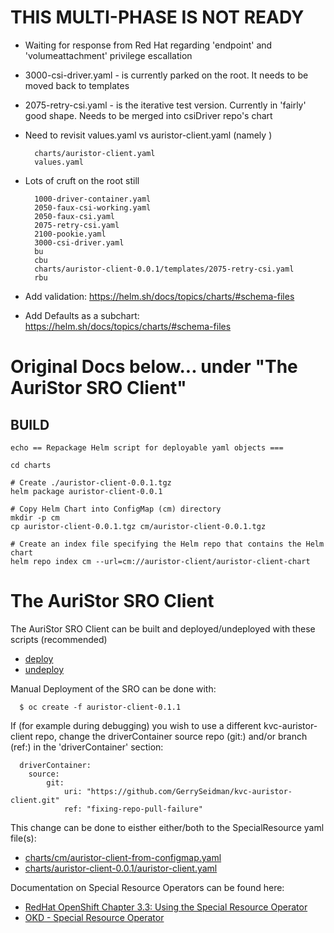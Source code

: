 # THIS MULTI-PHASE IS NOT READY

* Waiting for response from Red Hat regarding 'endpoint' and 'volumeattachment' privilege escallation
* 3000-csi-driver.yaml - is currently parked on the root.  It needs to be moved back to templates
* 2075-retry-csi.yaml - is the iterative test version. Currently in 'fairly' good shape.  Needs to be merged into csiDriver repo's chart
* Need to revisit values.yaml vs auristor-client.yaml  (namely )

        charts/auristor-client.yaml
        values.yaml

* Lots of cruft on the root still

        1000-driver-container.yaml
        2050-faux-csi-working.yaml
        2050-faux-csi.yaml
        2075-retry-csi.yaml
        2100-pookie.yaml
        3000-csi-driver.yaml
        bu
        cbu
        charts/auristor-client-0.0.1/templates/2075-retry-csi.yaml
        rbu
* Add validation: https://helm.sh/docs/topics/charts/#schema-files
* Add Defaults as a subchart: https://helm.sh/docs/topics/charts/#schema-files


# Original Docs below... under "The AuriStor SRO Client"

## BUILD

```
echo == Repackage Helm script for deployable yaml objects ===

cd charts

# Create ./auristor-client-0.0.1.tgz
helm package auristor-client-0.0.1

# Copy Helm Chart into ConfigMap (cm) directory
mkdir -p cm
cp auristor-client-0.0.1.tgz cm/auristor-client-0.0.1.tgz

# Create an index file specifying the Helm repo that contains the Helm chart
helm repo index cm --url=cm://auristor-client/auristor-client-chart

```

# The AuriStor SRO Client

The AuriStor SRO Client can be built and deployed/undeployed with these scripts (recommended)
- [deploy](deploy)
- [undeploy](undeploy)


Manual Deployment of the SRO can be done with:


      $ oc create -f auristor-client-0.1.1
        



If (for example during debugging) you wish to use a different  kvc-auristor-client repo, change the driverContainer source repo (git:) and/or branch (ref:) in the 'driverContainer' section:

      driverContainer:
        source:
            git:
                uri: "https://github.com/GerrySeidman/kvc-auristor-client.git"
                ref: "fixing-repo-pull-failure"

This change can be done to eisther either/both to the SpecialResource yaml file(s):

- [charts/cm/auristor-client-from-configmap.yaml](charts/cm/auristor-client-from-configmap.yaml)
- [charts/auristor-client-0.0.1/auristor-client.yaml](charts/auristor-client-0.0.1/auristor-client.yaml)

Documentation on Special Resource Operators can be found here:

- [RedHat OpenShift Chapter 3.3: Using the Special Resource Operator](https://access.redhat.com/documentation/si-lk/openshift_container_platform/4.9/html/specialized_hardware_and_driver_enablement/special-resource-operator)
- [OKD - Special Resource Operator](https://docs.okd.io/latest/hardware_enablement/psap-special-resource-operator.html)




